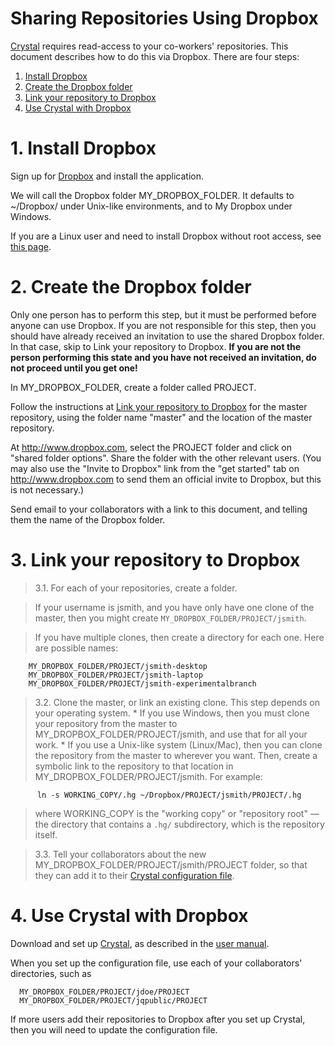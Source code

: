 # Sharing Repositories Using Dropbox #

[Crystal](http://crystalvc.googlecode.com) requires read-access to your co-workers' repositories. This document describes how to do this via Dropbox. There are four steps:

  1. [Install Dropbox](SharingRepositoriesUsingDropbox#1._Install_Dropbox.md)
  1. [Create the Dropbox folder](SharingRepositoriesUsingDropbox#2._Create_the_Dropbox_folder.md)
  1. [Link your repository to Dropbox](SharingRepositoriesUsingDropbox#3._Link_your_repository_to_Dropbox.md)
  1. [Use Crystal with Dropbox](SharingRepositoriesUsingDropbox#4._Use_Crystal_with_Dropbox.md)

# 1. Install Dropbox #

Sign up for [Dropbox](http://www.dropbox.com) and install the application.

We will call the Dropbox folder MY\_DROPBOX\_FOLDER. It defaults to ~/Dropbox/ under Unix-like environments, and to My Dropbox under Windows.

If you are a Linux user and need to install Dropbox without root access, see [this page](InstallingDropboxWithoutRootPrivileges.md).

# 2. Create the Dropbox folder #

Only one person has to perform this step, but it must be performed before anyone can use Dropbox. If you are not responsible for this step, then you should have already received an invitation to use the shared Dropbox folder. In that case, skip to Link your repository to Dropbox. **If you are not the person performing this state and you have not received an invitation, do not proceed until you get one!**

In MY\_DROPBOX\_FOLDER, create a folder called PROJECT.

Follow the instructions at [Link your repository to Dropbox](SharingRepositoriesUsingDropbox#Link_your_repository_to_Dropbox.md) for the master repository, using the folder name "master" and the location of the master repository.

At http://www.dropbox.com, select the PROJECT folder and click on "shared folder options". Share the folder with the other relevant users. (You may also use the "Invite to Dropbox" link from the "get started" tab on http://www.dropbox.com to send them an official invite to Dropbox, but this is not necessary.)

Send email to your collaborators with a link to this document, and telling them the name of the Dropbox folder.

# 3. Link your repository to Dropbox #

> 3.1. For each of your repositories, create a folder.

> If your username is jsmith, and you have only have one clone of the master, then you might create `MY_DROPBOX_FOLDER/PROJECT/jsmith`.

> If you have multiple clones, then create a directory for each one. Here are possible names:

```
    MY_DROPBOX_FOLDER/PROJECT/jsmith-desktop
    MY_DROPBOX_FOLDER/PROJECT/jsmith-laptop
    MY_DROPBOX_FOLDER/PROJECT/jsmith-experimentalbranch
```

> 3.2. Clone the master, or link an existing clone. This step depends on your operating system.
    * If you use Windows, then you must clone your repository from the master to MY\_DROPBOX\_FOLDER/PROJECT/jsmith, and use that for all your work.
    * If you use a Unix-like system (Linux/Mac), then you can clone the repository from the master to wherever you want. Then, create a symbolic link to the repository to that location in MY\_DROPBOX\_FOLDER/PROJECT/jsmith. For example:

```
      ln -s WORKING_COPY/.hg ~/Dropbox/PROJECT/jsmith/PROJECT/.hg
```

> where WORKING\_COPY is the "working copy" or "repository root" — the directory that contains a `.hg/` subdirectory, which is the repository itself.

> 3.3. Tell your collaborators about the new MY\_DROPBOX\_FOLDER/PROJECT/jsmith/PROJECT folder, so that they can add it to their [Crystal configuration file](SharingRepositoriesUsingDropbox#Use_Crystal_with_Dropbox.md).

# 4. Use Crystal with Dropbox #

Download and set up [Crystal](http://crystalvc.googlecode.com), as described in the [user manual](CrystalUserManual.md).

When you set up the configuration file, use each of your collaborators' directories, such as

```
  MY_DROPBOX_FOLDER/PROJECT/jdoe/PROJECT
  MY_DROPBOX_FOLDER/PROJECT/jqpublic/PROJECT
```

If more users add their repositories to Dropbox after you set up Crystal, then you will need to update the configuration file.